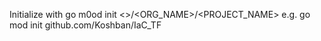 Initialize with go m0od init <<repositorypath>>/<ORG_NAME>/<PROJECT_NAME> e.g. go mod init github.com/Koshban/IaC_TF